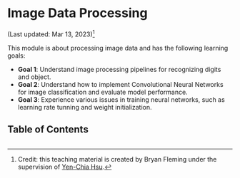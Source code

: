# Image Data Processing

(Last updated: Mar 13, 2023)[^credit]

This module is about processing image data and has the following learning goals:

- **Goal 1**: Understand image processing pipelines for recognizing digits and object.
- **Goal 2**: Understand how to implement Convolutional Neural Networks for image classification and evaluate model performance.
- **Goal 3**: Experience various issues in training neural networks, such as learning rate tunning and weight initialization.

## Table of Contents

```{tableofcontents}
```

[^credit]: Credit: this teaching material is created by Bryan Fleming under the supervision of [Yen-Chia Hsu](https://github.com/yenchiah).
